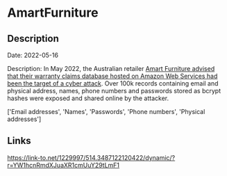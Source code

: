# AmartFurniture

## Description

Date: 2022-05-16

Description:
In May 2022, the Australian retailer <a href="https://www.ozbargain.com.au/node/701231" target="_blank" rel="noopener">Amart Furniture advised that their warranty claims database hosted on Amazon Web Services had been the target of a cyber attack</a>. Over 100k records containing email and physical address, names, phone numbers and passwords stored as bcrypt hashes were exposed and shared online by the attacker.


['Email addresses', 'Names', 'Passwords', 'Phone numbers', 'Physical addresses']

## Links

https://link-to.net/1229997/514.3487122120422/dynamic/?r=YW1hcnRmdXJuaXR1cmUuY29tLmF1